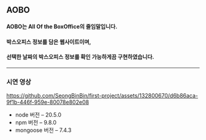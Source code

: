 ﻿## AOBO

#### AOBO는 All Of the BoxOffice의 줄임말입니다.

#### 박스오피스 정보를 담은 웹사이트이며,

#### 선택한 날짜의 박스오피스 정보를 확인 가능하게끔 구현하였습니다.


----

### 시연 영상

https://github.com/SeongBinBin/first-project/assets/132800670/d6b86aca-9f1b-446f-959e-80078e802e08


* node 버전 – 20.5.0
* npm 버전 – 9.8.0
* mongoose 버전 – 7.4.3
